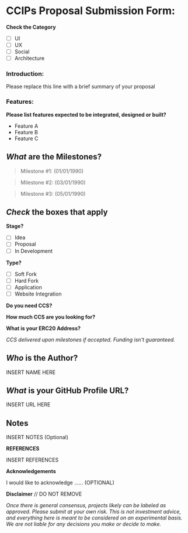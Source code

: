 # CCIPs Proposal Submission Form:

**Check the Category**
- [ ] UI
- [ ] UX
- [ ] Social
- [ ] Architecture

<!-- You can erase any parts of this template not applicable to your Issue. -->

### Introduction:

Please replace this line with a brief summary of your proposal

### Features:

**Please list features expected to be integrated, designed or built?**
- Feature A
- Feature B
- Feature C

## *What* are the Milestones?
<!-- Please list the milestones and potential timelines for the project -->
> Milestone #1: (01/01/1990)

> Milestone #2: (03/01/1990)

> Milestone #3: (05/01/1990)

## *Check* the boxes that apply

**Stage?**
- [ ] Idea
- [ ] Proposal
- [ ] In Development

**Type?**
- [ ] Soft Fork
- [ ] Hard Fork
- [ ] Application
- [ ] Website Integration

**Do you need CCS?**

**How much CCS are you looking for?**

**What is your ERC20 Address?**

*CCS delivered upon milestones if accepted. Funding isn't guaranteed.*

## *Who* is the Author?

INSERT NAME HERE

## *What* is your GitHub Profile URL?

INSERT URL HERE

## Notes

INSERT NOTES (Optional)

**REFERENCES**

INSERT REFERENCES

**Acknowledgements**

I would like to acknowledge ...... (OPTIONAL)

**Disclaimer** // DO NOT REMOVE

*Once there is general consensus, projects likely can be labeled as approved. Please submit at your own risk. This is not investment advice, and everything here is meant to be considered on an experimental basis. We are not liable for any decisions you make or decide to make.*
